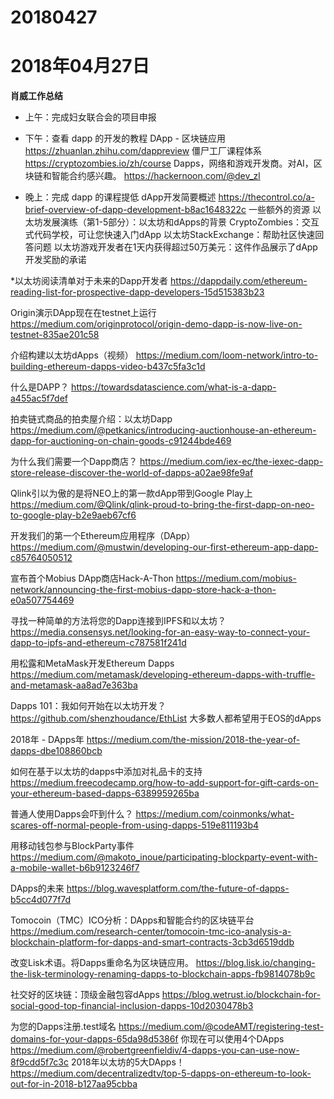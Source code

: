 # 20180427

# 2018年04月27日
**肖威工作总结**
- 上午：完成妇女联合会的项目申报
- 下午：查看 dapp 的开发的教程
DApp - 区块链应用
https://zhuanlan.zhihu.com/dappreview
僵尸工厂课程体系
https://cryptozombies.io/zh/course
Dapps，网络和游戏开发商。对AI，区块链和智能合约感兴趣。
https://hackernoon.com/@dev_zl

- 晚上：完成 dapp 的课程提低
dApp开发简要概述
https://thecontrol.co/a-brief-overview-of-dapp-development-b8ac1648322c
一些额外的资源
以太坊发展演练（第1-5部分）：以太坊和dApps的背景
CryptoZombies：交互式代码学校，可让您快速入门dApp
以太坊StackExchange：帮助社区快速回答问题
以太坊游戏开发者在1天内获得超过50万美元：这件作品展示了dApp开发奖励的承诺

*以太坊阅读清单对于未来的Dapp开发者
https://dappdaily.com/ethereum-reading-list-for-prospective-dapp-developers-15d515383b23

Origin演示DApp现在在testnet上运行
https://medium.com/originprotocol/origin-demo-dapp-is-now-live-on-testnet-835ae201c58

介绍构建以太坊dApps（视频）
https://medium.com/loom-network/intro-to-building-ethereum-dapps-video-b437c5fa3c1d

什么是DAPP？
https://towardsdatascience.com/what-is-a-dapp-a455ac5f7def

拍卖链式商品的拍卖屋介绍：以太坊Dapp
https://medium.com/@petkanics/introducing-auctionhouse-an-ethereum-dapp-for-auctioning-on-chain-goods-c91244bde469

为什么我们需要一个Dapp商店？
https://medium.com/iex-ec/the-iexec-dapp-store-release-discover-the-world-of-dapps-a02ae98fe9af

Qlink引以为傲的是将NEO上的第一款dApp带到Google Play上
https://medium.com/@Qlink/qlink-proud-to-bring-the-first-dapp-on-neo-to-google-play-b2e9aeb67cf6

开发我们的第一个Ethereum应用程序（DApp）
https://medium.com/@mustwin/developing-our-first-ethereum-app-dapp-c85764050512

宣布首个Mobius DApp商店Hack-A-Thon
https://medium.com/mobius-network/announcing-the-first-mobius-dapp-store-hack-a-thon-e0a507754469

寻找一种简单的方法将您的Dapp连接到IPFS和以太坊？
https://media.consensys.net/looking-for-an-easy-way-to-connect-your-dapp-to-ipfs-and-ethereum-c787581f241d

用松露和MetaMask开发Ethereum Dapps
https://medium.com/metamask/developing-ethereum-dapps-with-truffle-and-metamask-aa8ad7e363ba

Dapps 101：我如何开始在以太坊开发？
https://github.com/shenzhoudance/EthList
大多数人都希望用于EOS的dApps

2018年 - DApps年
https://medium.com/the-mission/2018-the-year-of-dapps-dbe108860bcb

如何在基于以太坊的dapps中添加对礼品卡的支持
https://medium.freecodecamp.org/how-to-add-support-for-gift-cards-on-your-ethereum-based-dapps-6389959265ba

普通人使用Dapps会吓到什么？
https://medium.com/coinmonks/what-scares-off-normal-people-from-using-dapps-519e811193b4

用移动钱包参与BlockParty事件
https://medium.com/@makoto_inoue/participating-blockparty-event-with-a-mobile-wallet-b6b9123246f7

DApps的未来
https://blog.wavesplatform.com/the-future-of-dapps-b5cc4d077f7d

Tomocoin（TMC）ICO分析：DApps和智能合约的区块链平台
https://medium.com/research-center/tomocoin-tmc-ico-analysis-a-blockchain-platform-for-dapps-and-smart-contracts-3cb3d6519ddb

改变Lisk术语。将Dapps重命名为区块链应用。
https://blog.lisk.io/changing-the-lisk-terminology-renaming-dapps-to-blockchain-apps-fb9814078b9c

社交好的区块链：顶级金融包容dApps
https://blog.wetrust.io/blockchain-for-social-good-top-financial-inclusion-dapps-10d2030478b3

为您的Dapps注册.test域名
https://medium.com/@codeAMT/registering-test-domains-for-your-dapps-65da98d5386f
你现在可以使用4个DApps
https://medium.com/@robertgreenfieldiv/4-dapps-you-can-use-now-8f9cdd5f7c3c
2018年以太坊的5大DApps！
https://medium.com/decentralizedtv/top-5-dapps-on-ethereum-to-look-out-for-in-2018-b127aa95cbba
